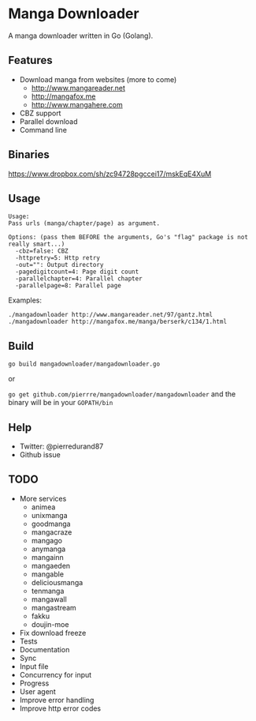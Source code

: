 # Manga Downloader
A manga downloader written in Go (Golang).

## Features
- Download manga from websites (more to come)
    - http://www.mangareader.net
    - http://mangafox.me
    - http://www.mangahere.com
- CBZ support
- Parallel download
- Command line

## Binaries
https://www.dropbox.com/sh/zc94728pgccei17/mskEqE4XuM

## Usage
```
Usage:
Pass urls (manga/chapter/page) as argument.

Options: (pass them BEFORE the arguments, Go's "flag" package is not really smart...)
  -cbz=false: CBZ
  -httpretry=5: Http retry
  -out="": Output directory
  -pagedigitcount=4: Page digit count
  -parallelchapter=4: Parallel chapter
  -parallelpage=8: Parallel page
```

Examples:

```
./mangadownloader http://www.mangareader.net/97/gantz.html
./mangadownloader http://mangafox.me/manga/berserk/c134/1.html
```

## Build
`go build mangadownloader/mangadownloader.go`

or

`go get github.com/pierrre/mangadownloader/mangadownloader` and the binary will be in your `GOPATH/bin`

## Help
- Twitter: @pierredurand87
- Github issue

## TODO
- More services
    - animea
    - unixmanga
    - goodmanga
    - mangacraze
    - mangago
    - anymanga
    - mangainn
    - mangaeden
    - mangable
    - deliciousmanga
    - tenmanga
    - mangawall
    - mangastream
    - fakku
    - doujin-moe
- Fix download freeze
- Tests
- Documentation
- Sync
- Input file
- Concurrency for input
- Progress
- User agent
- Improve error handling
- Improve http error codes
